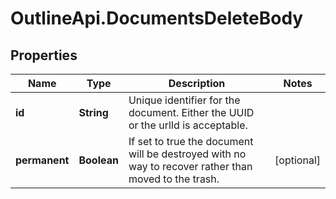# OutlineApi.DocumentsDeleteBody

## Properties
Name | Type | Description | Notes
------------ | ------------- | ------------- | -------------
**id** | **String** | Unique identifier for the document. Either the UUID or the urlId is acceptable. | 
**permanent** | **Boolean** | If set to true the document will be destroyed with no way to recover rather than moved to the trash. | [optional] 
